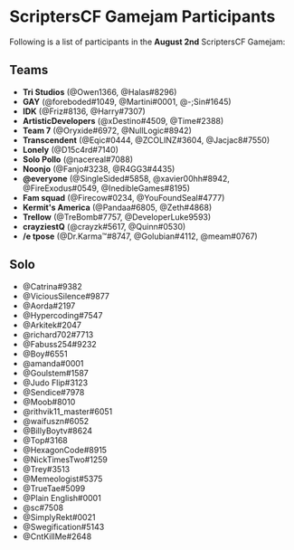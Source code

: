 # ScriptersCF Gamejam Participants

Following is a list of participants in the **August 2nd** ScriptersCF Gamejam:

## Teams
- **Tri Studios** (@Owen1366, @Halas#8296)
- **GAY** (@foreboded#1049, @Martini#0001, @-;Sin#1645)
- **IDK** (@Friz#8136, @Harry#7307)
- **ArtisticDevelopers** (@xDestino#4509, @Time#2388)
- **Team 7** (@Oryxide#6972, @NullLogic#8942)
- **Transcendent** (@Eqic#0444, @ZCOLINZ#3604, @Jacjac8#7550)
- **Lonely** (@D15c4rd#7140)
- **Solo Pollo** (@nacereal#7088)
- **Noonjo** (@Fanjo#3238, @R4GG3#4435)
- **@everyone** (@SingleSided#5858, @xavier00hh#8942, @FireExodus#0549, @InedibleGames#8195)
- **Fam squad** (@Firecow#0234, @YouFoundSeal#4777)
- **Kermit's America** (@Pandaa#6805, @Zeth#4868)
- **Trellow** (@TreBomb#7757, @DeveloperLuke9593)
- **crayziestQ** (@crayzk#5617, @Quinn#0530)
- **/e tpose** (@Dr.Karma™#8747, @Golubian#4112, @meam#0767)
  


## Solo
- @Catrina#9382
- @ViciousSilence#9877
- @Aorda#2197
- @Hypercoding#7547
- @Arkitek#2047
- @richard702#7713
- @Fabuss254#9232
- @Boy#6551
- @amanda#0001
- @Goulstem#1587
- @Judo Flip#3123
- @Sendice#7978
- @Moob#8010
- @rithvik11_master#6051
- @waifuszn#6052
- @BillyBoytv#8624
- @Top#3168
- @HexagonCode#8915
- @NickTimesTwo#1259
- @Trey#3513
- @Memeologist#5375
- @TrueTae#5099
- @Plain English#0001
- @sc#7508
- @SimplyRekt#0021
- @Swegification#5143
- @CntKillMe#2648